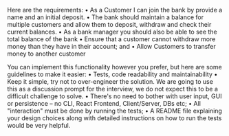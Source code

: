Here are the requirements:
• As a Customer I can join the bank by provide a name and an initial deposit.
• The bank should maintain a balance for multiple customers and allow them to deposit,
withdraw and check their current balances.
• As a bank manager you should also be able to see the total balance of the bank
• Ensure that a customer cannot withdraw more money than they have in their account; and
• Allow Customers to transfer money to another customer

You can implement this functionality however you prefer, but here are some guidelines to
make it easier:
• Tests, code readability and maintainability
• Keep it simple, try not to over-engineer the solution. We are going to use this as a
discussion prompt for the interview, we do not expect this to be a difficult challenge to solve.
• There's no need to bother with user input, GUI or persistence – no CLI, React Frontend,
Client/Server, DBs etc;
• All "interaction" must be done by running the tests;
• A README file explaining your design choices along with detailed instructions on how to
run the tests would be very helpful.
